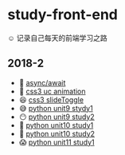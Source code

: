 # study-front-end

☺️ 记录自己每天的前端学习之路

## 2018-2
* 🤛 [async/await](js/async-await/async-await.js)
* 👏 [css3 uc animation](html/animation.html)
* 😆 [css3 slideToggle](html/slideToggle.html)
* 😅 [python unit9 stydy1](python/unit9)
* 😶 [python unit9 study2](python/unit9)
* 👀 [python unit10 study1](python/unit10)
* 🙌 [python unit10 study2](python/unit10)
* 😱 [python unit11 study1](python/unit11)
